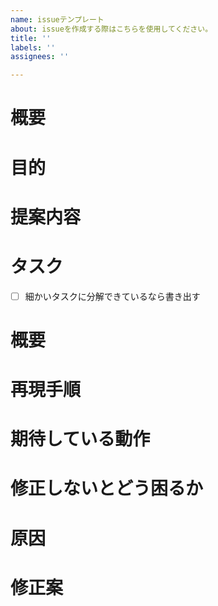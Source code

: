 ```yaml
---
name: issueテンプレート
about: issueを作成する際はこちらを使用してください。
title: ''
labels: ''
assignees: ''

---
```


<!-- あくまでテンプレートなので必ずしもすべての項目を埋めなくてよい -->

<!-- 要望のテンプレート -->
<!-- 概要と目的、提案内容は必ず書いてください -->
# 概要
# 目的
# 提案内容
# タスク
- [ ] 細かいタスクに分解できているなら書き出す

<!-- 不具合のテンプレート -->
<!-- 概要と再現手順、期待している動作は必ず書いてください -->
# 概要
# 再現手順
# 期待している動作
# 修正しないとどう困るか
# 原因
# 修正案
